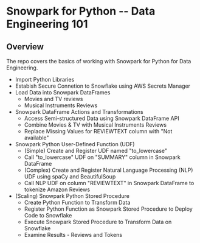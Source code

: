 # Snowpark for Python -- Data Engineering 101

## Overview

The repo covers the basics of working with Snowpark for Python for Data Engineering.

* Import Python Libraries
* Estabish Secure Connetion to Snowflake using AWS Secrets Manager
* Load Data into Snowpark DataFrames
  * Movies and TV reviews
  * Musical Instruments Reviews
* Snowpark DataFrame Actions and Transformations
  * Access Semi-structured Data using Snowpark DataFrame API
  * Combine Movies & TV with Musical Instruments Reviews
  * Replace Missing Values for REVIEWTEXT column with "Not available"
* Snowpark Python User-Defined Function (UDF)
  * (Simple) Create and Register UDF named "to_lowercase"
  * Call "to_lowercase" UDF on "SUMMARY" column in Snowpark DataFrame
  * (Complex) Create and Register Natural Language Processing (NLP) UDF using spaCy and BeautifulSoup
  * Call NLP UDF on column "REVIEWTEXT" in Snowpark DataFrame to tokenize Amazon Reviews
* (Scaling) Snowpark Python Stored Procedure
  * Create Python Function to Transform Data
  * Register Python Function as Snowpark Stored Procedure to Deploy Code to Snowflake
  * Execute Snowpark Stored Procedure to Transform Data on Snowflake
  * Examine Results - Reviews and Tokens
